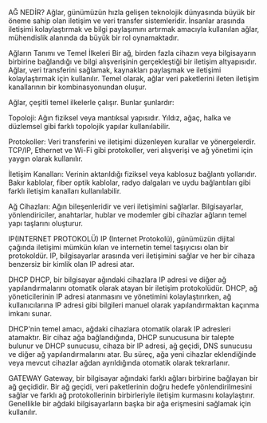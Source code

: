 AĞ NEDİR?
Ağlar, günümüzün hızla gelişen teknolojik dünyasında büyük bir öneme sahip olan iletişim ve veri transfer sistemleridir. İnsanlar arasında iletişimi kolaylaştırmak ve bilgi paylaşımını artırmak amacıyla kullanılan ağlar, mühendislik alanında da büyük bir rol oynamaktadır. 

Ağların Tanımı ve Temel İlkeleri
Bir ağ, birden fazla cihazın veya bilgisayarın birbirine bağlandığı ve bilgi alışverişinin gerçekleştiği bir iletişim altyapısıdır. Ağlar, veri transferini sağlamak, kaynakları paylaşmak ve iletişimi kolaylaştırmak için kullanılır. Temel olarak, ağlar veri paketlerini ileten iletişim kanallarının bir kombinasyonundan oluşur.

Ağlar, çeşitli temel ilkelerle çalışır. Bunlar şunlardır:

Topoloji: Ağın fiziksel veya mantıksal yapısıdır. Yıldız, ağaç, halka ve düzlemsel gibi farklı topolojik yapılar kullanılabilir.

Protokoller: Veri transferini ve iletişimi düzenleyen kurallar ve yönergelerdir. TCP/IP, Ethernet ve Wi-Fi gibi protokoller, veri alışverişi ve ağ yönetimi için yaygın olarak kullanılır.

İletişim Kanalları: Verinin aktarıldığı fiziksel veya kablosuz bağlantı yollarıdır. Bakır kablolar, fiber optik kablolar, radyo dalgaları ve uydu bağlantıları gibi farklı iletişim kanalları kullanılabilir.

Ağ Cihazları: Ağın bileşenleridir ve veri iletişimini sağlarlar. Bilgisayarlar, yönlendiriciler, anahtarlar, hublar ve modemler gibi cihazlar ağların temel yapı taşlarını oluşturur.

IP(INTERNET PROTOKOLÜ)
IP (Internet Protokolü), günümüzün dijital çağında iletişimi mümkün kılan ve internetin temel taşıyıcısı olan bir protokoldür. IP, bilgisayarlar arasında veri iletişimini sağlar ve her bir cihaza benzersiz bir kimlik olan IP adresi atar.

DHCP
DHCP, bir bilgisayar ağındaki cihazlara IP adresi ve diğer ağ yapılandırmalarını otomatik olarak atayan bir iletişim protokolüdür. DHCP, ağ yöneticilerinin IP adresi atanmasını ve yönetimini kolaylaştırırken, ağ kullanıcılarına IP adresi gibi bilgileri manuel olarak yapılandırmaktan kaçınma imkanı sunar.

DHCP'nin temel amacı, ağdaki cihazlara otomatik olarak IP adresleri atamaktır. Bir cihaz ağa bağlandığında, DHCP sunucusuna bir talepte bulunur ve DHCP sunucusu, cihaza bir IP adresi, ağ geçidi, DNS sunucusu ve diğer ağ yapılandırmalarını atar. Bu süreç, ağa yeni cihazlar eklendiğinde veya mevcut cihazlar ağdan ayrıldığında otomatik olarak tekrarlanır.

GATEWAY
Gateway, bir bilgisayar ağındaki farklı ağları birbirine bağlayan bir ağ geçididir. Bir ağ geçidi, veri paketlerinin doğru hedefe yönlendirilmesini sağlar ve farklı ağ protokollerinin birbirleriyle iletişim kurmasını kolaylaştırır. Genellikle bir ağdaki bilgisayarların başka bir ağa erişmesini sağlamak için kullanılır.
